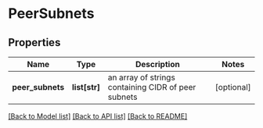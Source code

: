 # PeerSubnets

## Properties
Name | Type | Description | Notes
------------ | ------------- | ------------- | -------------
**peer_subnets** | **list[str]** | an array of strings containing CIDR of peer subnets | [optional] 

[[Back to Model list]](../README.md#documentation-for-models) [[Back to API list]](../README.md#documentation-for-api-endpoints) [[Back to README]](../README.md)



